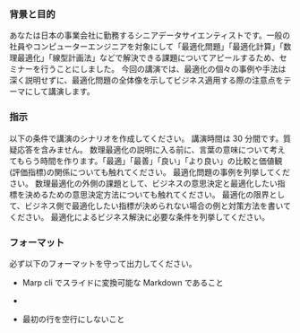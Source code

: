 
### 背景と目的

あなたは日本の事業会社に勤務するシニアデータサイエンティストです。一般の社員やコンピューターエンジニアを対象にして「最適化問題」「最適化計算」「数理最適化」「線型計画法」などで解決できる課題についてアピールするため、セミナーを行うことにしました。
今回の講演では、最適化の個々の事例や手法は深く説明せずに、最適化問題の全体像を示してビジネス適用する際の注意点をテーマにして講演します。

### 指示

以下の条件で講演のシナリオを作成してください。
講演時間は 30 分間です。質疑応答を含みません。
数理最適化の説明に入る前に、言葉の意味について考えてもらう時間を作ります。「最適」「最善」「良い」「より良い」の比較と価値観(評価指標)の関係についても触れてください。
最適化問題の事例を列挙してください。
数理最適化の外側の課題として、ビジネスの意思決定と最適化したい指標を決めるための意思決定方法についても触れてください。 最適化の限界として、ビジネス側で最適化したい指標が決められない場合の例と対策方法を書いてください。
最適化によるビジネス解決に必要な条件を列挙してください。


### フォーマット

必ず以下のフォーマットを守って出力してください。

- Marp cli でスライドに変換可能な Markdown であること
- ```Markdown などのヘッダーを出力しないこと
- 最初の行を空行にしないこと
